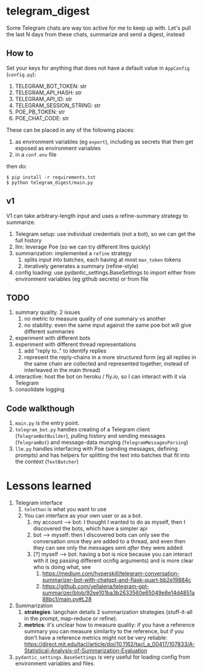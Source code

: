 # telegram_digest
Some Telegram chats are way too active for me to keep up with.  Let's pull the last N days from these chats, summarize and send a digest, instead

## How to
Set your keys for anything that does not have a default value in `AppConfig` (`config.py`):
1. TELEGRAM_BOT_TOKEN: str
1. TELEGRAM_API_HASH: str
1. TELEGRAM_API_ID: str
1. TELEGRAM_SESSION_STRING: str
1. POE_PB_TOKEN: str
1. POE_CHAT_CODE: str

These can be placed in any of the following places:
1. as environment variables (eg `export`), including as secrets that then get exposed as environment variables
1. in a `conf.env` file

then do:
```
$ pip install -r requirements.txt
$ python telegram_digest/main.py
```

## v1
V1 can take arbitrary-length input and uses a refine-summary strategy to summarize.
1. Telegram setup: use individual credentials (not a bot), so we can get the full history
1. llm: leverage Poe (so we can try different llms quickly)
1. summarization: implemented a `refine` strategy
    1. splits input into batches, each having at most `max_token` tokens
    1. iteratively generates a summary (refine-style)
1. config loading: use pydantic_settings.BaseSettings to import either from environment variables (eg github secrets) or from file

## TODO
1. summary quality. 2 issues
    1. no metric to measure quality of one summary vs another
    2. no stability: even the same input against the same poe bot will give different summaries
1. experiment with different bots 
2. experiment with different thread representations
     1. add "reply to.." to identify replies
     2. represent the reply-chains in a more structured form (eg all replies in the same chain are collected and represented together, instead of interleaved in the main thread)
1. interactive: host the bot on heroku / fly.io, so I can interact with it via Telegram
1. consolidate logging

## Code walkthough
1. `main.py` is the entry point.
1. `telegram_bot.py` handles creating of a Telegram client (`TelegramBotBuilder`), pulling history and sending messages (`TelegramBot`) and message-data munging (`TelegramMessagesParsing`)
1. `llm.py` handles interfacing with Poe (sending messages, defining prompts) and has helpers for splitting the text into batches that fit into the context (`TextBatcher`)

# Lessons learned
1. Telegram interface
    1. `telethon` is what you want to use
    1. You can interface as your own user or as a bot. 
        1. my account --> bot: I thought I wanted to do as myself, then I discovered the bots, which have a simpler api
        2. bot --> myself: then I discovered bots can only see the conversation once they are added to a thread, and even then they can see only the messages sent *after* they were added
        3. [?] myself --> bot: having a bot is nice because you can interact with it (eg passing different ocnfig arguments) and is more clear who is doing what, see 
            1. https://medium.com/hyperskill/telegram-conversation-summarizer-bot-with-chatgpt-and-flask-quart-bb2e19884c 
            1. https://github.com/yellalena/telegram-gpt-summarizer/blob/92ee101ba3b2633560e65049e8e14d4851a88bc1/main.py#L28
1. Summarization
    1. **strategies**: langchain details 2 summarization strategies (stuff-it-all in the prompt, map-reduce or refine).
    1. **metrics**: it's unclear how to measure quality: if you have a reference summary you can measure similarity to the reference, but if you don't have a reference metrics might not be very reliable: https://direct.mit.edu/tacl/article/doi/10.1162/tacl_a_00417/107833/A-Statistical-Analysis-of-Summarization-Evaluation
1. `pydantic_settings.BaseSettings` is very useful for loading config from environment variables and files.
